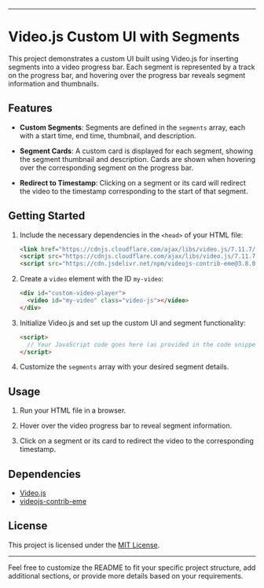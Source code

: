 
---

# Video.js Custom UI with Segments

This project demonstrates a custom UI built using Video.js for inserting segments into a video progress bar. Each segment is represented by a track on the progress bar, and hovering over the progress bar reveals segment information and thumbnails.

## Features

- **Custom Segments**: Segments are defined in the `segments` array, each with a start time, end time, thumbnail, and description.

- **Segment Cards**: A custom card is displayed for each segment, showing the segment thumbnail and description. Cards are shown when hovering over the corresponding segment on the progress bar.

- **Redirect to Timestamp**: Clicking on a segment or its card will redirect the video to the timestamp corresponding to the start of that segment.

## Getting Started

1. Include the necessary dependencies in the `<head>` of your HTML file:

   ```html
   <link href="https://cdnjs.cloudflare.com/ajax/libs/video.js/7.11.7/video-js.min.css" rel="stylesheet" />
   <script src="https://cdnjs.cloudflare.com/ajax/libs/video.js/7.11.7/video.min.js"></script>
   <script src="https://cdn.jsdelivr.net/npm/videojs-contrib-eme@3.8.0/dist/videojs-contrib-eme.js"></script>
   ```

2. Create a `video` element with the ID `my-video`:

   ```html
   <div id="custom-video-player">
     <video id="my-video" class="video-js"></video>
   </div>
   ```

3. Initialize Video.js and set up the custom UI and segment functionality:

   ```html
   <script>
     // Your JavaScript code goes here (as provided in the code snippet)
   </script>
   ```

4. Customize the `segments` array with your desired segment details.

## Usage

1. Run your HTML file in a browser.

2. Hover over the video progress bar to reveal segment information.

3. Click on a segment or its card to redirect the video to the corresponding timestamp.

## Dependencies

- [Video.js](https://videojs.com/)
- [videojs-contrib-eme](https://github.com/videojs/videojs-contrib-eme)

## License

This project is licensed under the [MIT License](LICENSE).

---

Feel free to customize the README to fit your specific project structure, add additional sections, or provide more details based on your requirements.

